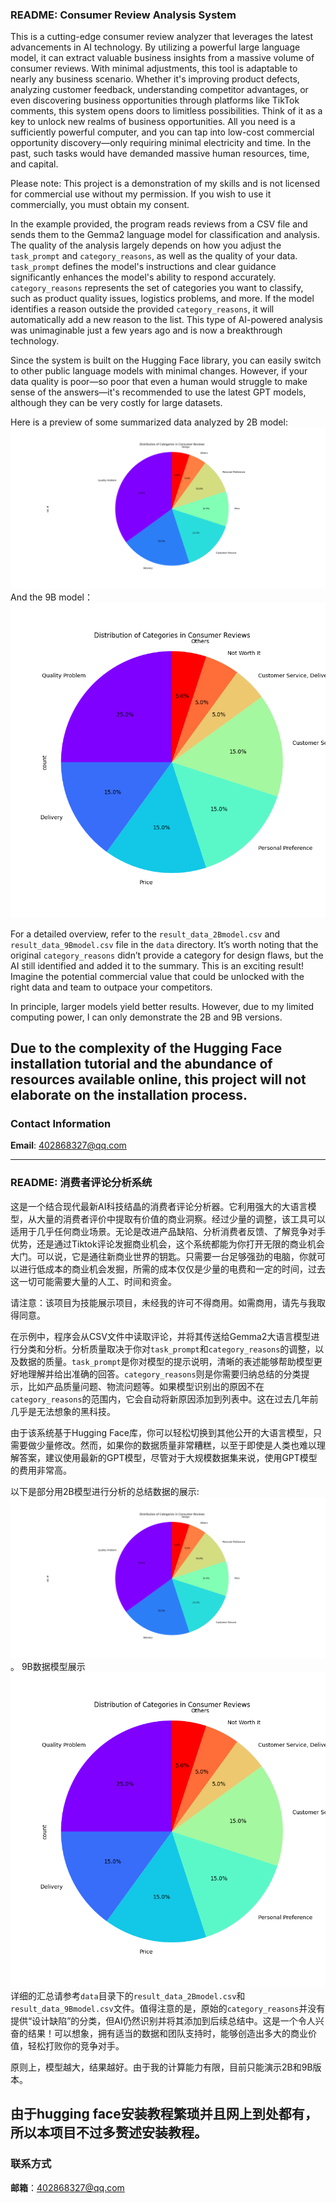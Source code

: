 ### **README: Consumer Review Analysis System**

This is a cutting-edge consumer review analyzer that leverages the latest advancements in AI technology. By utilizing a powerful large language model, it can extract valuable business insights from a massive volume of consumer reviews. With minimal adjustments, this tool is adaptable to nearly any business scenario. Whether it's improving product defects, analyzing customer feedback, understanding competitor advantages, or even discovering business opportunities through platforms like TikTok comments, this system opens doors to limitless possibilities. Think of it as a key to unlock new realms of business opportunities. All you need is a sufficiently powerful computer, and you can tap into low-cost commercial opportunity discovery—only requiring minimal electricity and time. In the past, such tasks would have demanded massive human resources, time, and capital. 

Please note: This project is a demonstration of my skills and is not licensed for commercial use without my permission. If you wish to use it commercially, you must obtain my consent.

In the example provided, the program reads reviews from a CSV file and sends them to the Gemma2 language model for classification and analysis. The quality of the analysis largely depends on how you adjust the `task_prompt` and `category_reasons`, as well as the quality of your data. `task_prompt` defines the model's instructions and clear guidance significantly enhances the model's ability to respond accurately. `category_reasons` represents the set of categories you want to classify, such as product quality issues, logistics problems, and more. If the model identifies a reason outside the provided `category_reasons`, it will automatically add a new reason to the list. This type of AI-powered analysis was unimaginable just a few years ago and is now a breakthrough technology. 

Since the system is built on the Hugging Face library, you can easily switch to other public language models with minimal changes. However, if your data quality is poor—so poor that even a human would struggle to make sense of the answers—it's recommended to use the latest GPT models, although they can be very costly for large datasets.

Here is a preview of some summarized data analyzed by 2B model:
![images](images/text_2b_model_p2.png)
And the 9B model：![images](images/text_9b_model.png)

For a detailed overview, refer to the `result_data_2Bmodel.csv`  and `result_data_9Bmodel.csv` file in the `data` directory. It’s worth noting that the original `category_reasons` didn’t provide a category for design flaws, but the AI still identified and added it to the summary. This is an exciting result! Imagine the potential commercial value that could be unlocked with the right data and team to outpace your competitors.

In principle, larger models yield better results. However, due to my limited computing power, I can only demonstrate the 2B and 9B versions. 

Due to the complexity of the Hugging Face installation tutorial and the abundance of resources available online, this project will not elaborate on the installation process.
---

### **Contact Information**

**Email**: 402868327@qq.com

---

### **README: 消费者评论分析系统**

这是一个结合现代最新AI科技结晶的消费者评论分析器。它利用强大的大语言模型，从大量的消费者评价中提取有价值的商业洞察。经过少量的调整，该工具可以适用于几乎任何商业场景。无论是改进产品缺陷、分析消费者反馈、了解竞争对手优势，还是通过Tiktok评论发掘商业机会，这个系统都能为你打开无限的商业机会大门。可以说，它是通往新商业世界的钥匙。只需要一台足够强劲的电脑，你就可以进行低成本的商业机会发掘，所需的成本仅仅是少量的电费和一定的时间，过去这一切可能需要大量的人工、时间和资金。

请注意：该项目为技能展示项目，未经我的许可不得商用。如需商用，请先与我取得同意。

在示例中，程序会从CSV文件中读取评论，并将其传送给Gemma2大语言模型进行分类和分析。分析质量取决于你对`task_prompt`和`category_reasons`的调整，以及数据的质量。`task_prompt`是你对模型的提示说明，清晰的表述能够帮助模型更好地理解并给出准确的回答。`category_reasons`则是你需要归纳总结的分类提示，比如产品质量问题、物流问题等。如果模型识别出的原因不在`category_reasons`的范围内，它会自动将新原因添加到列表中。这在过去几年前几乎是无法想象的黑科技。

由于该系统基于Hugging Face库，你可以轻松切换到其他公开的大语言模型，只需要做少量修改。然而，如果你的数据质量非常糟糕，以至于即使是人类也难以理解答案，建议使用最新的GPT模型，尽管对于大规模数据集来说，使用GPT模型的费用非常高。

以下是部分用2B模型进行分析的总结数据的展示: ![images](images/text_2b_model_p2.png)。
9B数据模型展示![images](images/text_9b_model.png)
详细的汇总请参考`data`目录下的`result_data_2Bmodel.csv`和`result_data_9Bmodel.csv`文件。值得注意的是，原始的`category_reasons`并没有提供“设计缺陷”的分类，但AI仍然识别并将其添加到后续总结中。这是一个令人兴奋的结果！可以想象，拥有适当的数据和团队支持时，能够创造出多大的商业价值，轻松打败你的竞争对手。

原则上，模型越大，结果越好。由于我的计算能力有限，目前只能演示2B和9B版本。

由于hugging face安装教程繁琐并且网上到处都有，所以本项目不过多赘述安装教程。
---

### **联系方式**

**邮箱**：402868327@qq.com
